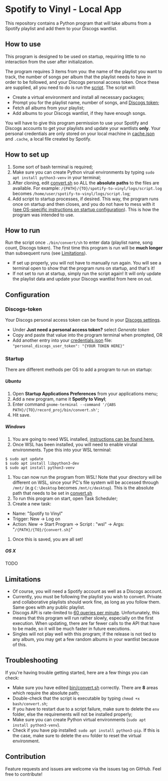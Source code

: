 # Spotify to Vinyl - Local App

This repository contains a Python program that will take albums from a Spotify playlist and add them to your Discogs wantlist.

## How to use

This program is designed to be used on startup, requiring little to no interaction from the user after initialization. 

The program requires 3 items from you: the name of the playlist you want to track, the number of songs per album that the playlist needs to have in order to be followed, and your Discogs personal access token. Once these are supplied, all you need to do is run the [script](bin/convert.sh). The script will:

* Create a virtual environment and install all necessary packages;
* Prompt you for the playlist name, number of songs, and [Discogs token](#Discogs-token);
* Fetch all albums from your playlist;
* Add albums to your Discogs wantlist, if they have enough songs.

You will have to give this program permission to use your Spotify and Discogs accounts to get your playlists and update your wantlists **only**. Your personal credentials are only stored on your local machine in [cache.json](cache.json) and `.cache`, a local file created by Spotify.

## How to set up

1. Some sort of bash terminal is required;
1. Make sure you can create Python virual environments by typing `sudo apt install python3-venv` in your terminal;
1. After cloning, edit [convert.sh](convert.sh) so ALL the **absolute paths** to the files are available. For example: `/{PATH}/{TO}/spotify-to-vinyl/logs/script.log` becomes `/home/user/spotify-to-vinyl/logs/script.log`;
1. Add script to startup processes, if desired. This way, the program runs once on startup and then closes, and you do not have to mess with it ([see OS-specific instructions on startup configuration](#Startup)). This is how the program was intended to use.

## How to run

Run the script once `./bin/convert/sh` to enter data (playlist name, song count, Discogs token). The first time this program is run will be **much longer** than subsequent runs (see [Limitations](#limitations)).
* If set up properly, you will not have to manually run again. You will see a terminal open to show that the program runs on startup, and that's it!
* If not set to run at startup, simply run the script again! It will only update the playlist data and update your Discogs wantlist from here on out.

## Configuration

### Discogs-token

Your Discogs personal access token can be found in your [Discogs settings](https://www.discogs.com/settings/developers). 
* Under **Just need a personal access token?** select *Generate token*
* Copy and paste that value into the program terminal when prompted, OR
* Add another entry into your [credentials.json](credentials.json) file: `"personal_discogs_user_token": "{YOUR TOKEN HERE}"`

### Startup 

There are different methods per OS to add a program to run on startup:

##### Ubuntu

1. Open **Startup Applications Preferences** from your applications menu;
1. Add a new program, name it **Spotify to Vinyl**;
1. Enter command `gnome-terminal --command '/{ABS PATH}/{TO}/record_proj/bin/convert.sh'`;
1. Hit save.

##### Windows

1. You are going to need WSL installed, [instructions can be found here.](https://docs.microsoft.com/en-us/windows/wsl/install-win10)
1. Once WSL has been installed, you will need to enable virutal environments. Type this into your WSL terminal:
```
$ sudo apt update
$ sudo apt install libpython3-dev
$ sudo apt install python3-venv
```
1. You can now run the program from WSL! Note that your directory will be different on WSL, since your PC's file system will be accessed through `/mnt/` (e.g `C:\Desktop` becomes `/mnt/c/desktop`). This is the absolute path that needs to be set in [convert.sh](convert.sh)
1. To run this program on start, open Task Scheduler;
1. Create a new task:
* Name: "Spotify to Vinyl"
* Trigger: New -> Log on
* Action: New -> Start Program -> Script : "wsl" -> Args: "`/{PATH}/{TO}/{convert.sh}`"
1. Once this is saved, you are all set!

##### OS X

TODO

## Limitations

 * Of course, you will need a Spotify account as well as a Discogs account.
 * Currently, you must be following the playlist you wish to convert. Private and collaborative playlists should work fine, as long as you follow them. Same goes with any public playlist.
 * Discogs API is rate-limited to [60 queries per minute](https://www.discogs.com/developers/#page:home,header:home-rate-limiting). Unfortunately, this means that this program will run rather slowly, especially on the first execution. When updating, there are far fewer calls to the API that have to be made, so it will be much faster in future executions.
 * Singles will not play well with this program; if the release is not tied to any album, you may get a few random albums in your wantlist because of this.  

## Troubleshooting

If you're having trouble getting started, here are a few things you can check:
* Make sure you have edited [bin/convert.sh](bin/convert.sh) correctly. There are **8** areas which require the absolute path;
* Double-check that the script is executable by typing `chmod +x bash/convert.sh`;
* If you have to restart due to a script failure, make sure to delete the `env` folder, else the requirements will not be installed properly;
* Make sure you can create Python virtual environments (`sudo apt install python3-venv`).
* Check if you have pip installed: `sudo apt install python3-pip`. If this is the case, make sure to delete the `env` folder to reset the virtual environment.

## Contribution

Feature requests and issues are welcome via the issues tag on GitHub. Feel free to contribute!
